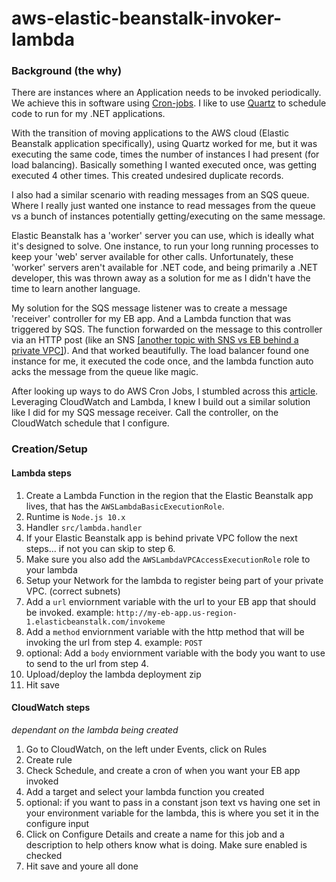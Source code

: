 # aws-elastic-beanstalk-invoker-lambda

### Background (the why)
There are instances where an Application needs to be invoked periodically.  We achieve this in software using [Cron-jobs](https://en.wikipedia.org/wiki/Cron).  I like to use [Quartz](https://www.quartz-scheduler.net) to schedule code to run for my .NET applications.  

With the transition of moving applications to the AWS cloud (Elastic Beanstalk application specifically), using Quartz worked for me, but it was executing the same code, times the number of instances I had present (for load balancing).  Basically something I wanted executed once, was getting executed 4 other times.  This created undesired duplicate records.

I also had a similar scenario with reading messages from an SQS queue.  Where I really just wanted one instance to read messages from the queue vs a bunch of instances potentially getting/executing on the same message.

Elastic Beanstalk has a 'worker' server you can use, which is ideally what it's designed to solve.  One instance, to run your long running processes to keep your 'web' server available for other calls.  Unfortunately, these 'worker' servers aren't available for .NET code, and being primarily a .NET developer, this was thrown away as a solution for me as I didn't have the time to learn another language.

My solution for the SQS message listener was to create a message 'receiver' controller for my EB app.  And a Lambda function that was triggered by SQS.  The function forwarded on the message to this controller via an HTTP post (like an SNS [[another topic with SNS vs EB behind a private VPC]](http://localhost)).  And that worked beautifully.  The load balancer found one instance for me, it executed the code once, and the lambda function auto acks the message from the queue like magic. 

After looking up ways to do AWS Cron Jobs, I stumbled across this [article](https://medium.com/blogfoster-engineering/running-cron-jobs-on-aws-lambda-with-scheduled-events-e8fe38686e20).  Leveraging CloudWatch and Lambda, I knew I build out a similar solution like I did for my SQS message receiver.  Call the controller, on the CloudWatch schedule that I configure.


### Creation/Setup
#### Lambda steps
1. Create a Lambda Function in the region that the Elastic Beanstalk app lives, that has the `AWSLambdaBasicExecutionRole`.
2. Runtime is `Node.js 10.x`
3. Handler `src/lambda.handler`
3. If your Elastic Beanstalk app is behind private VPC follow the next steps... if not you can skip to step 6.
4. Make sure you also add the `AWSLambdaVPCAccessExecutionRole` role to your lambda
5. Setup your Network for the lambda to register being part of your private VPC.  (correct subnets)
6. Add a `url` enviornment variable with the url to your EB app that should be invoked.  example: `http://my-eb-app.us-region-1.elasticbeanstalk.com/invokeme`
7. Add a `method` enviornment variable with the http method that will be invoking the url from step 4. example: `POST`
8. optional: Add a `body` enviornment variable with the body you want to use to send to the url from step 4.
9. Upload/deploy the lambda deployment zip
10. Hit save

#### CloudWatch steps 
*dependant on the lambda being created*
1. Go to CloudWatch, on the left under Events, click on Rules
2. Create rule
3. Check Schedule, and create a cron of when you want your EB app invoked
4. Add a target and select your lambda function you created
5. optional: if you want to pass in a constant json text vs having one set in your environment variable for the lambda, this is where you set it in the configure input
6. Click on Configure Details and create a name for this job and a description to help others know what is doing. Make sure enabled is checked
7. Hit save and youre all done
